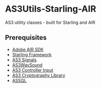 # AS3Utils-Starling-AIR
AS3 utility classes - built for Starling and AIR

## Prerequisites
- [Adobe AIR SDK][1]
- [Starling Framework][2]
- [AS3 Signals][3]
- [AS3WavSound][4]
- [AS3 Controller Input][5]
- [AS3 Cryptography Library][6]
- [ASSQL][7]

[1]:http://www.adobe.com/devnet/air/air-sdk-download.html
[2]:http://gamua.com/starling/download/
[3]:https://github.com/robertpenner/as3-signals
[4]:https://code.google.com/p/as3wavsound/downloads/list
[5]:https://github.com/arkeus/as3-controller-input
[6]:http://crypto.hurlant.com/
[7]:https://code.google.com/p/assql/downloads/list
